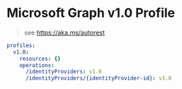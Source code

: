 # Microsoft Graph v1.0 Profile

> see https://aka.ms/autorest

``` yaml
profiles:
  v1.0:
    resources: {}
    operations:
      /identityProviders: v1.0
      /identityProviders/{identityProvider-id}: v1.0

```
